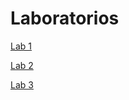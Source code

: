 # Laboratorios

[Lab 1](Lab1_20190313/Lab1_20190313.ipynb)

[Lab 2](Lab2_20190320/Lab2_20190320.ipynb)

[Lab 3](Lab2_20190327/Lab2_20190327.ipynb)
